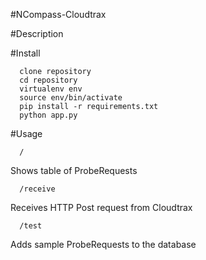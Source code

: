 #NCompass-Cloudtrax

#Description

#Install
```
  clone repository
  cd repository
  virtualenv env
  source env/bin/activate
  pip install -r requirements.txt
  python app.py
```
#Usage

```
  /
```

Shows table of ProbeRequests

```
  /receive
```

Receives HTTP Post request from Cloudtrax

```
  /test
```

Adds sample ProbeRequests to the database

